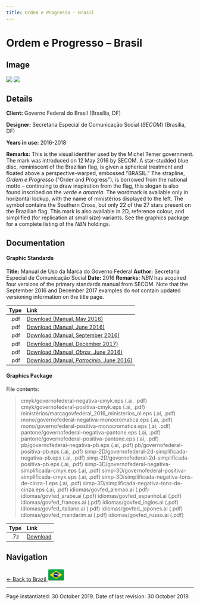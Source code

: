 ```yaml
---
title: Ordem e Progresso – Brasil
---
```


# Ordem e Progresso – Brasil

## Image

<img src="https://nationbrandingnow.com/assets/SA/BR/ORDEM_pane2.png" class="focus-image">
<img src="https://nationbrandingnow.com/assets/SA/BR/ORDEM_pane.png" class="focus-image">

## Details

**Client:** Governo Federal do Brasil (Brasília, DF)

**Designer:** Secretaria Especial de Comunicação Social (*SECOM*) (Brasília, DF)

**Years in use:** 2016-2018

**Remarks:** This is the visual identifier used by the Michel Temer government. The mark was introduced on 12 May 2016 by SECOM. A star-studded blue disc, reminiscent of the Brazilian flag, is given a spherical treatment and floated above a perspective-warped, embossed "BRASIL." The strapline, *Ordem e Progresso* ("Order and Progress"), is borrowed from the national motto – continuing to draw inspiration from the flag, this slogan is also found inscribed on the *verde e amarela*. The wordmark is available only in horizontal lockup, with the name of ministérios displayed to the left. The symbol contains the Southern Cross, but only 22 of the 27 stars present on the Brazilian flag. This mark is also available in 2D, reference colour, and simplified (for replication at small size) variants. See the graphics package for a complete listing of the *NBN* holdings.

## Documentation

#### Graphic Standards

**Title:** Manual de Uso da Marca do Governo Federal
**Author:** Secretaria Especial de Comunicação Social
**Date:** 2016
**Remarks:** *NBN* has acquired four versions of the primary standards manual from SECOM. Note that the September 2016 and December 2017 examples do *not* contain updated versioning information on the title page.

| Type | Link |
| :---: | :--- |
| .pdf | [Download (Manual, May 2016)](/assets/SA/BR/ordem/manual-governo-federal-maio2016.pdf) |
| .pdf | [Download (Manual, June 2016)](/assets/SA/BR/ordem/manual-governo-federal-junho2016.pdf) |
| .pdf | [Download (Manual, September 2016)](/assets/SA/BR/ordem/manual-governo-federal-setembro2016.pdf) |
| .pdf | [Download (Manual, December 2017)](/assets/SA/BR/ordem/Manual-de-Uso-da-Nova-Marca-do-Governo-Federal-28122017.pdf) |
| .pdf | [Download (Manual, *Obras*, June 2016)](/assets/SA/BR/ordem/manual-de-uso-da-marca-do-governo-federal-obras.pdf) |
| .pdf | [Download (Manual, *Patrocínio*, June 2016)](/assets/SA/BR/ordem/manual-de-uso-da-marca-do-governo-federal-patrocinio.pdf) |

#### Graphics Package

File contents:
> cmyk/governofederal-negativa-cmyk.eps (.ai, .pdf)
> cmyk/governofederal-positiva-cmyk.eps (.ai, .pdf)
> ministérios/marcagovfederal_2016_ministerios_ol.eps (.ai, .pdf)
> mono/governofederal-negativa-monocromatica.eps (.ai, .pdf)
> mono/governofederal-positiva-monocromatica.eps (.ai, .pdf)
> pantone/governofederal-negativa-pantone.eps (.ai, .pdf)
> pantone/governofederal-positiva-pantone.eps (.ai, .pdf)
> pb/governofederal-negativa-pb.eps (.ai, .pdf)
> pb/governofederal-positiva-pb.eps (.ai, .pdf)
> simp-2D/governofederal-2d-simplificada-negativa-pb.eps (.ai, .pdf)
> simp-2D/governofederal-2d-simplificada-positiva-pb.eps (.ai, .pdf)
> simp-3D/governofederal-negativa-simplificada-cmyk.eps (.ai, .pdf)
> simp-3D/governofederal-positiva-simplificada-cmyk.eps (.ai, .pdf)
> simp-3D/simplificada-negativa-tons-de-cinza-1.eps (.ai, .pdf)
> simp-3D/simplificada-negativa-tons-de-cinza.eps (.ai, .pdf)
> idiomas/govfed_alemao.ai (.pdf)
> idiomas/govfed_arabe.ai (.pdf)
> idiomas/govfed_espanhol.ai (.pdf)
> idiomas/govfed_frances.ai (.pdf)
> idiomas/govfed_ingles.ai (.pdf)
> idiomas/govfed_italiano.ai (.pdf)
> idiomas/govfed_japones.ai (.pdf)
> idiomas/govfed_mandarim.ai (.pdf)
> idiomas/govfed_russo.ai (.pdf)

| Type | Link |
| :---: | :--- |
| .7z | [Download](/assets/SA/BR/ordem/BR_ORDEM.7z) |

## Navigation

[← Back to Brazil <img src="/images/FlagKit/SA/BR/BR@2x.png" class="flagkit">](../BR.html)

---

Page instantiated: 30 October 2019.
Date of last revision: 30 October 2019.